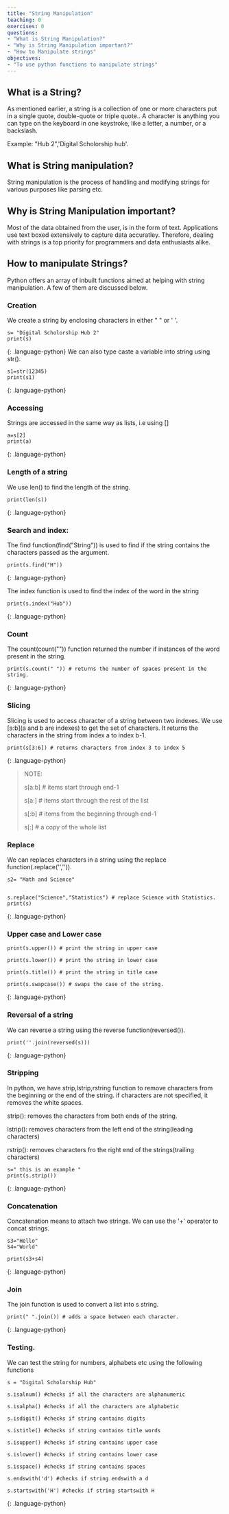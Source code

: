 ```yaml
---
title: "String Manipulation"
teaching: 0
exercises: 0
questions:
- "What is String Manipulation?"
- "Why is String Manipulation important?"
- "How to Manipulate strings"
objectives:
- "To use python functions to manipulate strings"
---
```


## What is a String?


As mentioned earlier, a string is a collection of one or more characters put in a single quote, double-quote or triple quote.. A character is anything you can type on the keyboard in one keystroke, like a letter, a number, or a backslash.

Example: "Hub 2",'Digital Scholorship hub'.

## What is String manipulation?

String manipulation is the process of handling and modifying strings for various purposes like parsing etc.

## Why is String Manipulation important?

Most of the data obtained from the user, is in the form of text. Applications use text boxed extensively to capture data accuratley. Therefore, dealing with strings is a top priority for programmers and data enthusiasts alike.

## How to manipulate Strings?

Python offers an array of inbuilt functions aimed at helping with string manipulation. A few of them are discussed below.

### Creation

We create a string by enclosing characters in either " " or  ' '.
~~~
s= "Digital Scholorship Hub 2"
print(s)
~~~
{: .language-python}
We can also type caste a variable into string using str().
~~~
s1=str(12345)
print(s1)
~~~
{: .language-python}

### Accessing

Strings are accessed in the same way as lists, i.e using []
~~~
a=s[2]
print(a)
~~~
{: .language-python}

### Length of a string

We use len() to find the length of the string.
~~~
print(len(s))
~~~
{: .language-python}

### Search and index:

The find function(find("String")) is used to find if the string contains the characters passed as the argument.
~~~
print(s.find("H"))
~~~
{: .language-python}

The index function is used to find the index of the word in the string

~~~
print(s.index("Hub"))
~~~
{: .language-python}

### Count

The count(count("")) function returned the number if instances of the word present in the string.
~~~
print(s.count(" ")) # returns the number of spaces present in the string.
~~~
{: .language-python}

### Slicing

Slicing is used to access character of a string between two indexes. We use [a:b](a and b are indexes) to get the set of characters. It returns the characters in the string from index a to index b-1.
~~~
print(s[3:6]) # returns characters from index 3 to index 5
~~~
{: .language-python}
> NOTE:
> 
> s[a:b] # items start through end-1
> 
> s[a:] # items start through the rest of the list
> 
> s[:b] # items from the beginning through end-1
> 
> s[:] # a copy of the whole list

### Replace

We can replaces characters in a string using the replace function(.replace('','')).

~~~
s2= "Math and Science"


s.replace("Science","Statistics") # replace Science with Statistics.
print(s)
~~~
{: .language-python}

### Upper case and Lower case
~~~
print(s.upper()) # print the string in upper case

print(s.lower()) # print the string in lower case

print(s.title()) # print the string in title case

print(s.swapcase()) # swaps the case of the string.
~~~
{: .language-python}

### Reversal of a string

We can reverse a string using the reverse function(reversed()).
~~~
print(''.join(reversed(s)))
~~~
{: .language-python}

### Stripping

In python, we have strip,lstrip,rstring function to remove characters from the beginning or the end of the string. if characters are not specified, it removes the white spaces.

strip(): removes the characters from both ends of the string.

lstrip(): removes characters from the left end of the string(leading characters)

rstrip(): removes characters fro the right end of the strings(trailing characters)


~~~
s=" this is an example "
print(s.strip())
~~~
{: .language-python}

### Concatenation

Concatenation means to attach two strings. We can use the '+' operator to concat strings.
~~~
s3="Hello"
S4="World"

print(s3+s4)
~~~
{: .language-python}

### Join

The join function is used to convert a list into s string.
~~~
print(" ".join()) # adds a space between each character.
~~~
{: .language-python}

### Testing.

We can test the string for numbers, alphabets etc using the following functions
~~~
s = "Digital Scholorship Hub"

s.isalnum() #checks if all the characters are alphanumeric 

s.isalpha() #checks if all the characters are alphabetic

s.isdigit() #checks if string contains digits

s.istitle() #checks if string contains title words

s.isupper() #checks if string contains upper case

s.islower() #checks if string contains lower case

s.isspace() #checks if string contains spaces

s.endswith('d') #checks if string endswith a d

s.startswith('H') #checks if string startswith H
~~~
{: .language-python}
